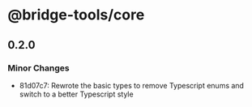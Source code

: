 # @bridge-tools/core

## 0.2.0

### Minor Changes

- 81d07c7: Rewrote the basic types to remove Typescript enums and switch to a better Typescript style
